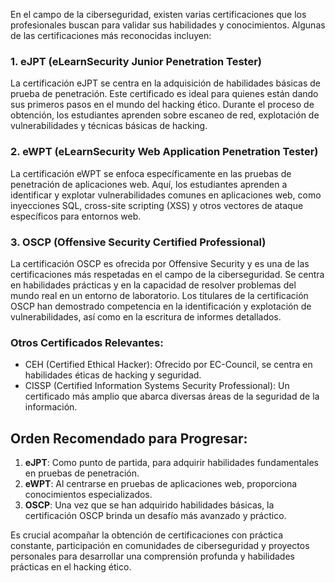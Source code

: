 En el campo de la ciberseguridad, existen varias certificaciones que los profesionales buscan para validar sus habilidades y conocimientos. Algunas de las certificaciones más reconocidas incluyen:

### 1. eJPT (eLearnSecurity Junior Penetration Tester)
La certificación eJPT se centra en la adquisición de habilidades básicas de prueba de penetración. Este certificado es ideal para quienes están dando sus primeros pasos en el mundo del hacking ético. Durante el proceso de obtención, los estudiantes aprenden sobre escaneo de red, explotación de vulnerabilidades y técnicas básicas de hacking.

### 2. eWPT (eLearnSecurity Web Application Penetration Tester)
La certificación eWPT se enfoca específicamente en las pruebas de penetración de aplicaciones web. Aquí, los estudiantes aprenden a identificar y explotar vulnerabilidades comunes en aplicaciones web, como inyecciones SQL, cross-site scripting (XSS) y otros vectores de ataque específicos para entornos web.

### 3. OSCP (Offensive Security Certified Professional)
La certificación OSCP es ofrecida por Offensive Security y es una de las certificaciones más respetadas en el campo de la ciberseguridad. Se centra en habilidades prácticas y en la capacidad de resolver problemas del mundo real en un entorno de laboratorio. Los titulares de la certificación OSCP han demostrado competencia en la identificación y explotación de vulnerabilidades, así como en la escritura de informes detallados.

### Otros Certificados Relevantes:
- CEH (Certified Ethical Hacker): Ofrecido por EC-Council, se centra en habilidades éticas de hacking y seguridad.
- CISSP (Certified Information Systems Security Professional): Un certificado más amplio que abarca diversas áreas de la seguridad de la información.

## Orden Recomendado para Progresar:

1. **eJPT**: Como punto de partida, para adquirir habilidades fundamentales en pruebas de penetración.
2. **eWPT**: Al centrarse en pruebas de aplicaciones web, proporciona conocimientos especializados.
3. **OSCP**: Una vez que se han adquirido habilidades básicas, la certificación OSCP brinda un desafío más avanzado y práctico.

Es crucial acompañar la obtención de certificaciones con práctica constante, participación en comunidades de ciberseguridad y proyectos personales para desarrollar una comprensión profunda y habilidades prácticas en el hacking ético.
